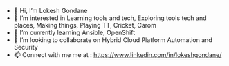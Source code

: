 - 👋 Hi, I’m Lokesh Gondane 
- 👀 I’m interested in Learning tools and tech, Exploring tools tech and places, Making things, Playing TT, Cricket, Carom
- 🌱 I’m currently learning Ansible, OpenShift
- 💞️ I’m looking to collaborate on Hybrid Cloud Platform Automation and Security
- 📫 Connect with me me at : https://www.linkedin.com/in/lokeshgondane/

<!---
lsgondane/lsgondane is a ✨ special ✨ repository because its `README.md` (this file) appears on your GitHub profile.
You can click the Preview link to take a look at your changes.
--->
